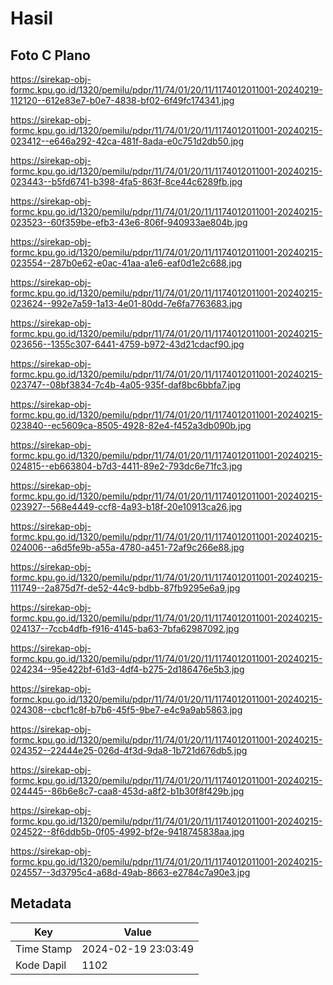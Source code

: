 # Hasil

## Foto C Plano

https://sirekap-obj-formc.kpu.go.id/1320/pemilu/pdpr/11/74/01/20/11/1174012011001-20240219-112120--612e83e7-b0e7-4838-bf02-6f49fc174341.jpg

https://sirekap-obj-formc.kpu.go.id/1320/pemilu/pdpr/11/74/01/20/11/1174012011001-20240215-023412--e646a292-42ca-481f-8ada-e0c751d2db50.jpg

https://sirekap-obj-formc.kpu.go.id/1320/pemilu/pdpr/11/74/01/20/11/1174012011001-20240215-023443--b5fd6741-b398-4fa5-863f-8ce44c6289fb.jpg

https://sirekap-obj-formc.kpu.go.id/1320/pemilu/pdpr/11/74/01/20/11/1174012011001-20240215-023523--60f359be-efb3-43e6-806f-940933ae804b.jpg

https://sirekap-obj-formc.kpu.go.id/1320/pemilu/pdpr/11/74/01/20/11/1174012011001-20240215-023554--287b0e62-e0ac-41aa-a1e6-eaf0d1e2c688.jpg

https://sirekap-obj-formc.kpu.go.id/1320/pemilu/pdpr/11/74/01/20/11/1174012011001-20240215-023624--992e7a59-1a13-4e01-80dd-7e6fa7763683.jpg

https://sirekap-obj-formc.kpu.go.id/1320/pemilu/pdpr/11/74/01/20/11/1174012011001-20240215-023656--1355c307-6441-4759-b972-43d21cdacf90.jpg

https://sirekap-obj-formc.kpu.go.id/1320/pemilu/pdpr/11/74/01/20/11/1174012011001-20240215-023747--08bf3834-7c4b-4a05-935f-daf8bc6bbfa7.jpg

https://sirekap-obj-formc.kpu.go.id/1320/pemilu/pdpr/11/74/01/20/11/1174012011001-20240215-023840--ec5609ca-8505-4928-82e4-f452a3db090b.jpg

https://sirekap-obj-formc.kpu.go.id/1320/pemilu/pdpr/11/74/01/20/11/1174012011001-20240215-024815--eb663804-b7d3-4411-89e2-793dc6e71fc3.jpg

https://sirekap-obj-formc.kpu.go.id/1320/pemilu/pdpr/11/74/01/20/11/1174012011001-20240215-023927--568e4449-ccf8-4a93-b18f-20e10913ca26.jpg

https://sirekap-obj-formc.kpu.go.id/1320/pemilu/pdpr/11/74/01/20/11/1174012011001-20240215-024006--a6d5fe9b-a55a-4780-a451-72af9c266e88.jpg

https://sirekap-obj-formc.kpu.go.id/1320/pemilu/pdpr/11/74/01/20/11/1174012011001-20240215-111749--2a875d7f-de52-44c9-bdbb-87fb9295e6a9.jpg

https://sirekap-obj-formc.kpu.go.id/1320/pemilu/pdpr/11/74/01/20/11/1174012011001-20240215-024137--7ccb4dfb-f916-4145-ba63-7bfa62987092.jpg

https://sirekap-obj-formc.kpu.go.id/1320/pemilu/pdpr/11/74/01/20/11/1174012011001-20240215-024234--95e422bf-61d3-4df4-b275-2d186476e5b3.jpg

https://sirekap-obj-formc.kpu.go.id/1320/pemilu/pdpr/11/74/01/20/11/1174012011001-20240215-024308--cbcf1c8f-b7b6-45f5-9be7-e4c9a9ab5863.jpg

https://sirekap-obj-formc.kpu.go.id/1320/pemilu/pdpr/11/74/01/20/11/1174012011001-20240215-024352--22444e25-026d-4f3d-9da8-1b721d676db5.jpg

https://sirekap-obj-formc.kpu.go.id/1320/pemilu/pdpr/11/74/01/20/11/1174012011001-20240215-024445--86b6e8c7-caa8-453d-a8f2-b1b30f8f429b.jpg

https://sirekap-obj-formc.kpu.go.id/1320/pemilu/pdpr/11/74/01/20/11/1174012011001-20240215-024522--8f6ddb5b-0f05-4992-bf2e-9418745838aa.jpg

https://sirekap-obj-formc.kpu.go.id/1320/pemilu/pdpr/11/74/01/20/11/1174012011001-20240215-024557--3d3795c4-a68d-49ab-8663-e2784c7a90e3.jpg


## Metadata

| Key        | Value               |
| ---------- | ------------------- |
| Time Stamp | 2024-02-19 23:03:49 |
| Kode Dapil | 1102                |



